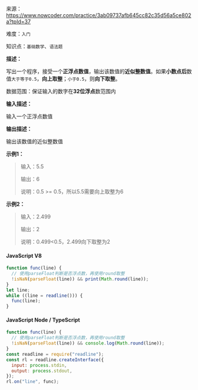 来源：<https://www.nowcoder.com/practice/3ab09737afb645cc82c35d56a5ce802a?tpId=37>

难度：`入门`

知识点：`基础数学`、`语法题`

**描述：**

写出一个程序，接受一个**正浮点数值**，输出该数值的**近似整数值**。如果**小数点后**数值`大于等于0.5`，**向上取整**；`小于0.5`，则**向下取整**。

数据范围：保证输入的数字在**32位浮点**数范围内

**输入描述：**

输入一个正浮点数值

**输出描述：**

输出该数值的近似整数值

**示例1：**

> 输入：5.5
>
> 输出：6
>
> 说明：0.5 >= 0.5，所以5.5需要向上取整为6

**示例2：**

> 输入：2.499
>
> 输出：2
>
> 说明：0.499<0.5，2.499向下取整为2

<!-- tabs:start -->

#### **JavaScript V8**

```javascript
function func(line) {
  // 使用parseFloat判断是否浮点数，再使用round取整
  !isNaN(parseFloat(line)) && print(Math.round(line));
}
let line;
while ((line = readline())) {
  func(line);
}
```

#### **JavaScript Node / TypeScript**

```javascript
function func(line) {
  // 使用parseFloat判断是否浮点数，再使用round取整
  !isNaN(parseFloat(line)) && console.log(Math.round(line));
}
const readline = require("readline");
const rl = readline.createInterface({
  input: process.stdin,
  output: process.stdout,
});
rl.on("line", func);
```

<!-- tabs:end -->

